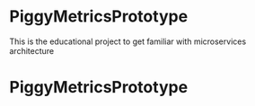 # PiggyMetricsPrototype
This is the educational project to get familiar with microservices architecture
# PiggyMetricsPrototype
